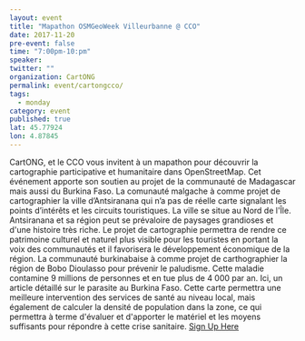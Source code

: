 ```yaml
---
layout: event
title: "Mapathon OSMGeoWeek Villeurbanne @ CCO"
date: 2017-11-20
pre-event: false
time: "7:00pm-10:pm"
speaker:
twitter: ""
organization: CartONG
permalink: event/cartongcco/
tags:
  - monday
category: event
published: true
lat: 45.77924
lon: 4.87845
---
```


CartONG, et le CCO vous invitent à un mapathon pour découvrir la cartographie participative et humanitaire dans OpenStreetMap. Cet événement apporte son soutien au projet de la communauté de Madagascar mais aussi du Burkina Faso. 
La comunauté malgache à comme projet de cartographier la ville d’Antsiranana qui n’a pas de réelle carte signalant les points d’intérêts et les circuits touristiques. La ville se situe au Nord de l'Île. Antsiranana et sa région peut se prévaloire de paysages grandioses et d'une histoire très riche. Le projet de cartographie permettra de rendre ce patrimoine culturel et naturel plus visible pour les touristes en portant la voix des communautés et il favorisera le développement économique de la région.
La communauté burkinabaise à comme projet de carthographier la région de Bobo Dioulasso pour prévenir le paludisme. Cette maladie contamine 9 millions de personnes et en tue plus de 4 000 par an. Ici, un article détaillé sur le parasite au Burkina Faso. Cette carte permettra une meilleure intervention des services de santé au niveau local, mais également de calculer la densité de population dans la zone, ce qui permettra à terme d'évaluer et d'apporter le matériel et les moyens suffisants pour répondre à cette crise sanitaire.
[Sign Up Here](https://www.eventbrite.com/e/billets-mapathon-osmgeoweek-villeurbanne-cco-38766319104)
